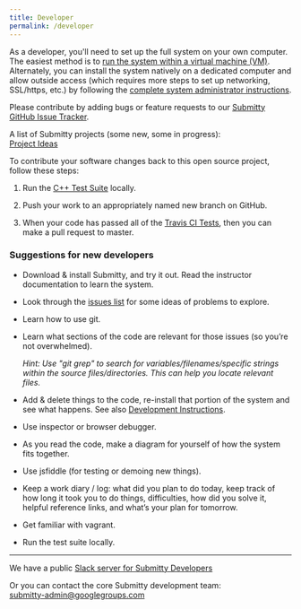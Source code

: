 ```yaml
---
title: Developer
permalink: /developer
---
```


As a developer, you'll need to set up the full system on your own
computer.  The easiest method is to 
[run the system within a virtual machine (VM)](vm_install_using_vagrant).
Alternately, you can install the system natively on a dedicated
computer and allow outside access (which requires more steps to set up
networking, SSL/https, etc.) by following the
[complete system administrator instructions](/sysadmin).



Please contribute by adding bugs or feature requests to our 
[Submitty GitHub Issue Tracker](https://github.com/Submitty/Submitty/issues).


A list of Submitty projects (some new, some in progress):  
[Project Ideas](project_ideas)


To contribute your software changes back to this open source project,
follow these steps:

  1. Run the [C++ Test Suite](autograding_tests) locally.

  2. Push your work to an appropriately named new branch on GitHub.

  3. When your code has passed all of the [Travis CI Tests](travis_ci), then
     you can make a pull request to master.



### Suggestions for new developers

* Download & install Submitty, and try it out.  Read the instructor
  documentation to learn the system.

* Look through the [issues
  list](https://github.com/Submitty/Submitty/issues) for some ideas of
  problems to explore.

* Learn how to use git.

* Learn what sections of the code are relevant for those issues (so
  you’re not overwhelmed).

  _Hint: Use "git grep" to search for variables/filenames/specific
  strings within the source files/directories.  This can help you
  locate relevant files._

* Add & delete things to the code, re-install that portion of the
  system and see what happens.  See also [Development Instructions](development_instructions).

* Use inspector or browser debugger.

* As you read the code, make a diagram for yourself of how the system
  fits together.

* Use jsfiddle (for testing or demoing new things).

* Keep a work diary / log: what did you plan to do today, keep track
  of how long it took you to do things, difficulties, how did you
  solve it, helpful reference links, and what’s your plan for
  tomorrow.

* Get familiar with vagrant.

* Run the test suite locally. 

---


We have a public [Slack server for Submitty Developers](https://join.slack.com/t/submitty/shared_invite/enQtMzE1NzgyMzUzNzI5LWNkNjUzYmZjOWJkNzdlM2QzNTM3MGYwNmQwMzQ3NjAwODUwYjI4MTRlZDNjZTFlMTk4ZjUzN2MxNzRjNDIwZTU)


Or you can contact the core Submitty development team:  
[submitty-admin@googlegroups.com](mailto:submitty-admin@googlegroups.com)
